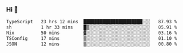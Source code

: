 ### Hi 👋

<!--START_SECTION:waka-->

```txt
TypeScript   23 hrs 12 mins  ██████████████████████░░░   87.93 %
sh           1 hr 33 mins    █▒░░░░░░░░░░░░░░░░░░░░░░░   05.91 %
Nix          50 mins         ▓░░░░░░░░░░░░░░░░░░░░░░░░   03.16 %
TSConfig     17 mins         ▒░░░░░░░░░░░░░░░░░░░░░░░░   01.10 %
JSON         12 mins         ▒░░░░░░░░░░░░░░░░░░░░░░░░   00.80 %
```

<!--END_SECTION:waka-->
